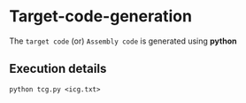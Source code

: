 # Target-code-generation 

The ```target code``` (or) ```Assembly code``` is generated using **python**

## Execution details
```
python tcg.py <icg.txt> 

```
